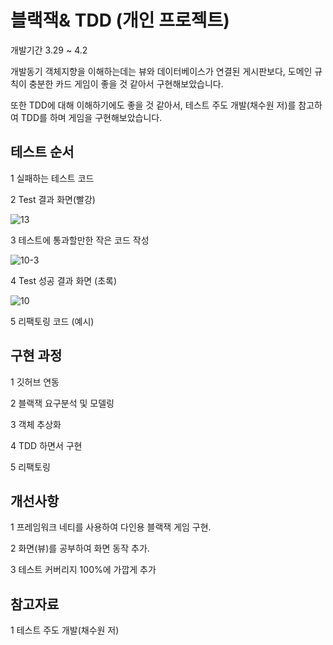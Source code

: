 <h1>블랙잭& TDD (개인 프로젝트)</h1>

개발기간
3.29 ~ 4.2

개발동기 
객체지향을 이해하는데는 뷰와 데이터베이스가 연결된 게시판보다, 도메인 규칙이 충분한 카드 게임이 좋을 것 같아서 구현해보았습니다.

또한 TDD에 대해 이해하기에도 좋을 것 같아서,
테스트 주도 개발(채수원 저)를 참고하여
TDD를 하며 게임을 구현해보았습니다.
 

<h2>테스트 순서</h2>

1 실패하는 테스트 코드

2 Test 결과 화면(빨강)

![13](https://user-images.githubusercontent.com/32535590/38289628-20b38cca-3812-11e8-92f9-418ff148af21.PNG)


3 테스트에 통과할만한 작은 코드 작성

![10-3](https://user-images.githubusercontent.com/32535590/38289720-93c2ecec-3812-11e8-9f89-b0f0be021423.PNG)


4 Test 성공 결과 화면 (초록)

![10](https://user-images.githubusercontent.com/32535590/38289604-0369b392-3812-11e8-83eb-548a4cc00f65.PNG)


5 리팩토링 코드 (예시)

 

<h2>구현 과정</h2>

1 깃허브 연동

2 블랙잭 요구분석 및 모델링

3 객체 추상화

4 TDD 하면서 구현  

5 리팩토링   
 


<h2>개선사항</h2>

1 프레임워크 네티를 사용하여 다인용 블랙잭 게임 구현.

2 화면(뷰)를 공부하여 화면 동작 추가.

3 테스트 커버리지 100%에 가깝게 추가 



<h2>참고자료</h2>

1 테스트 주도 개발(채수원 저)

